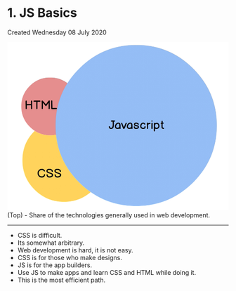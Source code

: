 # 1. JS Basics
Created Wednesday 08 July 2020

![](assets/1_JS_Basics-image-1.png)
(Top) - Share of the technologies generally used in web development.
*****
* CSS is difficult.
* Its somewhat arbitrary.
* Web development is hard, it is not easy.
* CSS is for those who make designs.
* JS is for the app builders.
* Use JS to make apps and learn CSS and HTML while doing it.
* This is the most efficient path.


